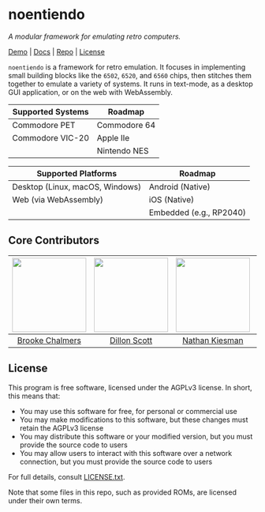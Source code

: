# noentiendo

_A modular framework for emulating retro computers._

<p align="center">

[Demo](https://github.breq.dev/noentiendo/) | [Docs](https://github.breq.dev/noentiendo/doc/libnoentiendo/) | [Repo](https://github.com/breqdev/noentiendo/) | [License](https://github.com/breqdev/noentiendo/blob/main/LICENSE.txt)

</p>

`noentiendo` is a framework for retro emulation. It focuses in implementing small building blocks like the `6502`, `6520`, and `6560` chips, then stitches them together to emulate a variety of systems. It runs in text-mode, as a desktop GUI application, or on the web with WebAssembly.

| Supported Systems | Roadmap      |
| ----------------- | ------------ |
| Commodore PET     | Commodore 64 |
| Commodore VIC-20  | Apple IIe    |
|                   | Nintendo NES |

| Supported Platforms             | Roadmap                 |
| ------------------------------- | ----------------------- |
| Desktop (Linux, macOS, Windows) | Android (Native)        |
| Web (via WebAssembly)           | iOS (Native)            |
|                                 | Embedded (e.g., RP2040) |

## Core Contributors

<p align="center">

| <img src="https://github.com/breqdev.png" width="150" /> | <img src="https://github.com/dillydally414.png" width="150" /> | <img src="https://github.com/nkizz.png" width="150" /> | <img src="https://github.com/ava-silver.png" width="150" /> |
| :------------------------------------------------------: | :------------------------------------------------------------: | :----------------------------------------------------: | :---------------------------------------------------------: |
|           [Brooke Chalmers](https://breq.dev/)           |        [Dillon Scott](https://dillydally414.github.io)         |          [Nathan Kiesman](https://nkizz.com/)          |            [Ava Silver](https://avasilver.dev/)             |

</p>

## License

This program is free software, licensed under the AGPLv3 license. In short, this means that:

- You may use this software for free, for personal or commercial use
- You may make modifications to this software, but these changes must retain the AGPLv3 license
- You may distribute this software or your modified version, but you must provide the source code to users
- You may allow users to interact with this software over a network connection, but you must provide the source code to users

For full details, consult [LICENSE.txt](https://github.com/breqdev/noentiendo/blob/main/LICENSE.txt).

Note that some files in this repo, such as provided ROMs, are licensed under their own terms.
